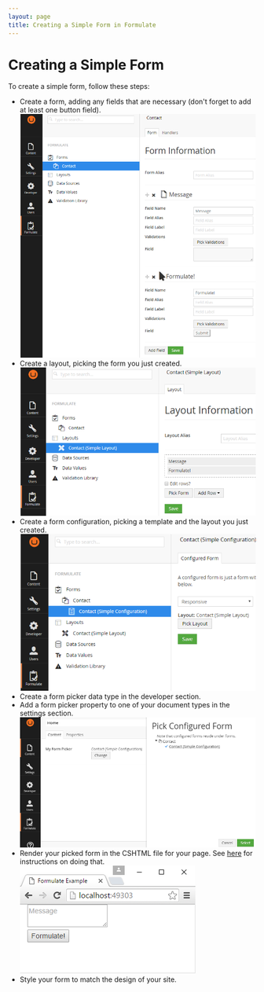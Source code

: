 ```yaml
---
layout: page
title: Creating a Simple Form in Formulate
---
```


# Creating a Simple Form
To create a simple form, follow these steps:

* Create a form, adding any fields that are necessary (don't forget to add at least one button field).  
![Formulate](/images/simple-form/form.png)
* Create a layout, picking the form you just created.  
![Formulate](/images/simple-form/layout.png)
* Create a form configuration, picking a template and the layout you just created.  
![Formulate](/images/simple-form/config.png)
* Create a form picker data type in the developer section.
* Add a form picker property to one of your document types in the settings section.  
![Formulate](/images/simple-form/picker.png)
* Render your picked form in the CSHTML file for your page. See [here](/render-form) for instructions on doing that.  
![Formulate](/images/simple-form/done.png)
* Style your form to match the design of your site.